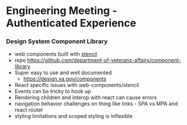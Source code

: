 # Engineering Meeting - Authenticated Experience

### Design System Component Library
 - web components built with [stencil](https://stenciljs.com/)
 - repo https://github.com/department-of-veterans-affairs/component-library
 - Super easy to use and well documented
   - https://design.va.gov/components
 - React specific issues with web-components/stencil
  - Events can be tricky to hook up
  - Rendering children and interop with react can cause errors
  - navigation behavior challenges on thing like links - SPA vs MPA and react router
  - styling limitations and scoped styling is inflexible
 

